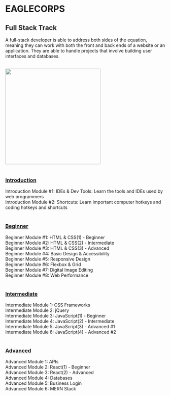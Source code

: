 # **EAGLECORPS**

## Full Stack Track

A full-stack developer is able to address both sides of the equation, meaning they can work with both the front and back ends of a website or an application. They are able to handle projects that involve building user interfaces and databases.

<br /><img align="center" width="300" src="https://thehappypuppysite.com/wp-content/uploads/2017/10/Cute-Dog-Names-HP-long.jpg"><br /><br />

### [Introduction](#)
Introduction Module #1: IDEs & Dev Tools: Learn the tools and IDEs used by web programmers<br />
Introduction Module #2: Shortcuts: Learn important computer hotkeys and coding hotkeys and shortcuts<br /><br />

### [Beginner](#)
Beginner Module #1: HTML & CSS(1) - Beginner<br />
Beginner Module #2: HTML & CSS(2) - Intermediate<br />
Beginner Module #3: HTML & CSS(3) - Advanced<br />
Beginner Module #4: Basic Design & Accessibility<br />
Beginner Module #5: Responsive Design<br />
Beginner Module #6: Flexbox & Grid<br />
Beginner Module #7: Digital Image Editing<br />
Beginner Module #8: Web Performance<br /><br />

### [Intermediate](#)
Intermediate Module 1: CSS Frameworks<br />
Intermediate Module 2: jQuery<br />
Intermediate Module 3: JavaScript(1) - Beginner<br />
Intermediate Module 4: JavaScript(2) - Intermediate<br />
Intermediate Module 5: JavaScript(3) - Advanced #1<br />
Intermediate Module 6: JavaScript(4) - Advanced #2<br /><br />

### [Advanced](#)
Advanced Module 1: APIs<br />
Advanced Module 2: React(1) - Beginner<br />
Advanced Module 3: React(2) - Advanced<br />
Advanced Module 4: Databases<br />
Advanced Module 5: Business Login<br />
Advanced Module 6: MERN Stack</p>